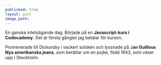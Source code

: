 ```yaml
---
published: true
layout: post
image_path: 
---
```

En ganska intetsägande dag. Började på en **Javascript-kurs i Codecademy**. Det är första gången jag betalar för kursen.

Promenerade till Dickursby i vackert solsken och lyssnade på J**an Guillous Nya amerikanska jeans**, som berättar om en pojke, född 1943, som växer upp i Stockholm.
